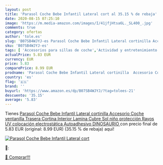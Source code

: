 ```yaml
---
layout: post
title: 'Parasol Coche Bebe Infantil Lateral cort al 35.15 % de rebaja'
date: 2020-08-15 07:25:10
image: 'https://m.media-amazon.com/images/I/41jfjHtsa6L._SL400_.jpg'
comments: true
category: ofertas
author: 'tole.es'
slug: 'B07SB4WJYJ-es Parasol Coche Bebe Infantil Lateral cortinilla Accesorio...'
sku: 'B07SB4WJYJ-es'
tags: [ 'Accesorios para sillas de coche','Actividad y entretenimiento','Andadores','Bebé','Espejos para asientos traseros','Higiene y cuidado','Sillas de coche y accesorios','Toallitas húmedas para bebé','Toallitas y accesorios para bebé','bebe', ]
actualPrice: 5.83 EUR
currency: EUR
price: 5.83
comparePrice: 8.99 EUR
prodname: 'Parasol Coche Bebe Infantil Lateral cortinilla  Accesorio Coche ventanilla Trasera  Cortina Interior Lamina Cubre Sol niño  protección Rayos UV  colocación electrostática Autoadhesivo  DINOSAURIO '
country: 'es'
flag: '🇪🇸'
brand: ''
buyurl: 'https://www.amazon.es/dp/B07SB4WJYJ/?tag=tolees-21'
descuento: '35.15'
average: '5.83'
---
```


Tienes [Parasol Coche Bebe Infantil Lateral cortinilla  Accesorio Coche ventanilla Trasera  Cortina Interior Lamina Cubre Sol niño  protección Rayos UV  colocación electrostática Autoadhesivo  DINOSAURIO ](https://www.amazon.es/dp/B07SB4WJYJ/?tag=tolees-21) con precio final de  5.83 EUR (original: 8.99 EUR) (35.15 %  de rebaja) aqui!

[![Parasol Coche Bebe Infantil Lateral cort](https://m.media-amazon.com/images/I/41jfjHtsa6L._SL400_.jpg)](https://www.amazon.es/dp/B07SB4WJYJ/?tag=tolees-21)

🔎:


[🛒 Comprar!!!](https://www.amazon.es/dp/B07SB4WJYJ/?tag=tolees-21)
